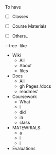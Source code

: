 To have

- [ ] Classes
- [ ] Course Materials
- [ ] Others..



--tree -like 
* Wiki
  * All
  * About
  * files
* Docs
  * All
  * gh Pages /docs
  * readmes'
* Coursework
  * What
  * i 
  * did
  * in 
  * class
* MATEWRIALS
  * a
  * l 
  * l
*  Evaluations
